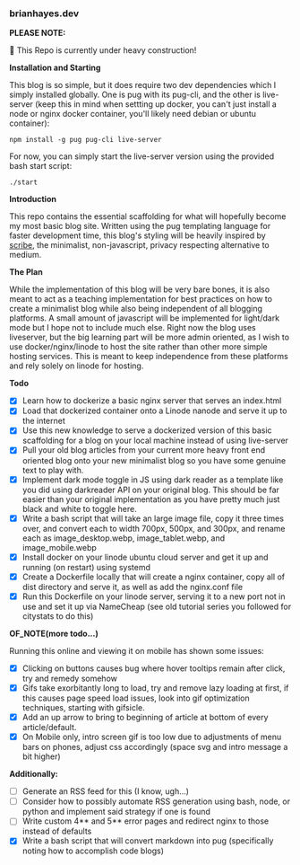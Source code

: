 ### brianhayes.dev

**PLEASE NOTE:**

:construction: This Repo is currently under heavy construction!

**Installation and Starting**

This blog is so simple, but it does require two dev dependencies which I simply installed globally. One is pug with its pug-cli, and the other is live-server (keep this in mind when settting up docker, you can't just install a node or nginx docker container, you'll likely need debian or ubuntu container):

```
npm install -g pug pug-cli live-server
```

For now, you can simply start the live-server version using the provided bash start script:

```
./start
```

**Introduction**

This repo contains the essential scaffolding for what will hopefully become my most basic blog site. Written using the pug templating language for faster development time, this blog's styling will be heavily inspired by [scribe](https://scribe.rip/), the minimalist, non-javascript, privacy respecting alternative to medium.

**The Plan**

While the implementation of this blog will be very bare bones, it is also meant to act as a teaching implementation for best practices on how to create a minimalist blog while also being independent of all blogging platforms. A small amount of javascript will be implemented for light/dark mode but I hope not to include much else. Right now the blog uses liveserver, but the big learning part will be more admin oriented, as I wish to use docker/nginx/linode to host the site rather than other more simple hosting services. This is meant to keep independence from these platforms and rely solely on linode for hosting.

**Todo**

-   [x] Learn how to dockerize a basic nginx server that serves an index.html
-   [x] Load that dockerized container onto a Linode nanode and serve it up to the internet
-   [x] Use this new knowledge to serve a dockerized version of this basic scaffolding for a blog on your local machine instead of using live-server
-   [x] Pull your old blog articles from your current more heavy front end oriented blog onto your new minimalist blog so you have some genuine text to play with.
-   [x] Implement dark mode toggle in JS using dark reader as a template like you did using darkreader API on your original blog. This should be far easier than your original implementation as you have pretty much just black and white to toggle here.
-   [x] Write a bash script that will take an large image file, copy it three times over, and convert each to width 700px, 500px, and 300px, and rename each as image_desktop.webp, image_tablet.webp, and image_mobile.webp
-   [x] Install docker on your linode ubuntu cloud server and get it up and running (on restart) using systemd
-   [x] Create a Dockerfile locally that will create a nginx container, copy all of dist directory and serve it, as well as add the nginx.conf file
-   [x] Run this Dockerfile on your linode server, serving it to a new port not in use and set it up via NameCheap (see old tutorial series you followed for citystats to do this)

**OF_NOTE(more todo...)**

Running this online and viewing it on mobile has shown some issues:

-   [x] Clicking on buttons causes bug where hover tooltips remain after click, try and remedy somehow
-   [x] Gifs take exorbitantly long to load, try and remove lazy loading at first, if this causes page speed load issues, look into gif optimization techniques, starting with gifsicle.
-   [x] Add an up arrow to bring to beginning of article at bottom of every article/default.
-   [x] On Mobile only, intro screen gif is too low due to adjustments of menu bars on phones, adjust css accordingly (space svg and intro message a bit higher)

**Additionally:**

-   [ ] Generate an RSS feed for this (I know, ugh...)
-   [ ] Consider how to possibly automate RSS generation using bash, node, or python and implement said strategy if one is found
-   [ ] Write custom 4** and 5** error pages and redirect nginx to those instead of defaults
-   [x] Write a bash script that will convert markdown into pug (specifically noting how to accomplish code blogs)
